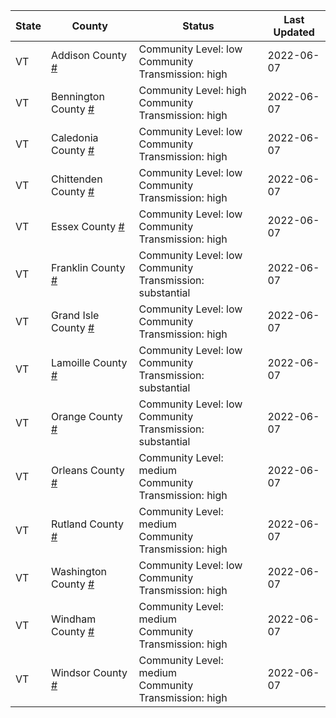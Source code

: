 State | County | Status | Last Updated
--- | --- | --- | --- 
VT | Addison County <a href="#addison_county">#</a> | <a name="addison_county"></a>Community Level: low<br/>Community Transmission: high | 2022-06-07
VT | Bennington County <a href="#bennington_county">#</a> | <a name="bennington_county"></a>Community Level: high<br/>Community Transmission: high | 2022-06-07
VT | Caledonia County <a href="#caledonia_county">#</a> | <a name="caledonia_county"></a>Community Level: low<br/>Community Transmission: high | 2022-06-07
VT | Chittenden County <a href="#chittenden_county">#</a> | <a name="chittenden_county"></a>Community Level: low<br/>Community Transmission: high | 2022-06-07
VT | Essex County <a href="#essex_county">#</a> | <a name="essex_county"></a>Community Level: low<br/>Community Transmission: high | 2022-06-07
VT | Franklin County <a href="#franklin_county">#</a> | <a name="franklin_county"></a>Community Level: low<br/>Community Transmission: substantial | 2022-06-07
VT | Grand Isle County <a href="#grand_isle_county">#</a> | <a name="grand_isle_county"></a>Community Level: low<br/>Community Transmission: high | 2022-06-07
VT | Lamoille County <a href="#lamoille_county">#</a> | <a name="lamoille_county"></a>Community Level: low<br/>Community Transmission: substantial | 2022-06-07
VT | Orange County <a href="#orange_county">#</a> | <a name="orange_county"></a>Community Level: low<br/>Community Transmission: substantial | 2022-06-07
VT | Orleans County <a href="#orleans_county">#</a> | <a name="orleans_county"></a>Community Level: medium<br/>Community Transmission: high | 2022-06-07
VT | Rutland County <a href="#rutland_county">#</a> | <a name="rutland_county"></a>Community Level: medium<br/>Community Transmission: high | 2022-06-07
VT | Washington County <a href="#washington_county">#</a> | <a name="washington_county"></a>Community Level: low<br/>Community Transmission: high | 2022-06-07
VT | Windham County <a href="#windham_county">#</a> | <a name="windham_county"></a>Community Level: medium<br/>Community Transmission: high | 2022-06-07
VT | Windsor County <a href="#windsor_county">#</a> | <a name="windsor_county"></a>Community Level: medium<br/>Community Transmission: high | 2022-06-07
